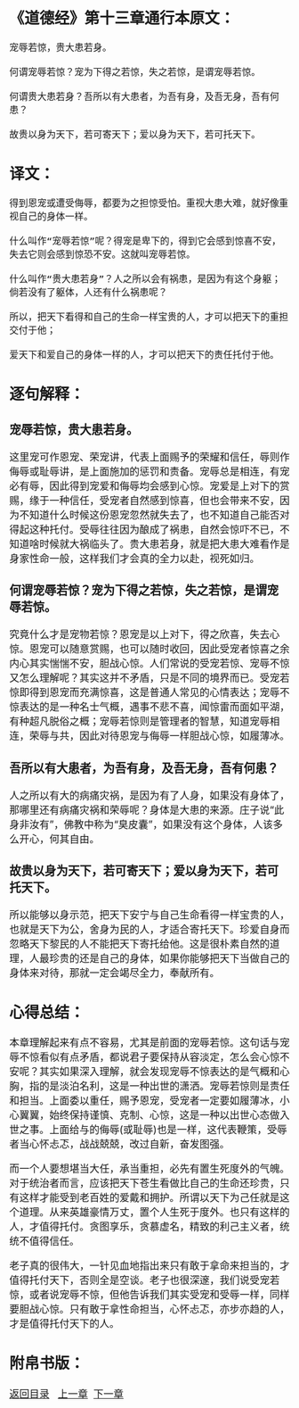 <font size="4">

## 《道德经》第十三章通行本原文：

    宠辱若惊，贵大患若身。

    何谓宠辱若惊？宠为下得之若惊，失之若惊，是谓宠辱若惊。

    何谓贵大患若身？吾所以有大患者，为吾有身，及吾无身，吾有何患？

    故贵以身为天下，若可寄天下；爱以身为天下，若可托天下。

## 译文：
 
    得到恩宠或遭受侮辱，都要为之担惊受怕。重视大患大难，就好像重视自己的身体一样。

    什么叫作“宠辱若惊”呢？得宠是卑下的，得到它会感到惊喜不安，失去它则会感到惊恐不安。这就叫宠辱若惊。

    什么叫作“贵大患若身”？人之所以会有祸患，是因为有这个身躯；倘若没有了躯体，人还有什么祸患呢？

    所以，把天下看得和自己的生命一样宝贵的人，才可以把天下的重担交付于他；
    
    爱天下和爱自己的身体一样的人，才可以把天下的责任托付于他。


## 逐句解释：

### 宠辱若惊，贵大患若身。
这里宠可作恩宠、荣宠讲，代表上面赐予的荣耀和信任，辱则作侮辱或耻辱讲，是上面施加的惩罚和责备。宠辱总是相连，有宠必有辱，因此得到宠爱和侮辱均会感到心惊。宠爱是上对下的赏赐，缘于一种信任，受宠者自然感到惊喜，但也会带来不安，因为不知道什么时候这份恩宠忽然就失去了，也不知道自己能否对得起这种托付。受辱往往因为酿成了祸患，自然会惊吓不已，不知道啥时候就大祸临头了。贵大患若身，就是把大患大难看作是身家性命一般，这样我们才会真的全力以赴，视死如归。

### 何谓宠辱若惊？宠为下得之若惊，失之若惊，是谓宠辱若惊。
究竟什么才是宠物若惊？恩宠是以上对下，得之欣喜，失去心惊。恩宠可以随意赏赐，也可以随时收回，因此受宠者惊喜之余内心其实惴惴不安，胆战心惊。人们常说的受宠若惊、宠辱不惊又怎么理解呢？其实这并不矛盾，只是不同的境界而已。受宠若惊即得到恩宠而充满惊喜，这是普通人常见的心情表达；宠辱不惊表达的是一种名士气概，遇事不悲不喜，闻惊雷而面如平湖，有种超凡脱俗之概；宠辱若惊则是管理者的智慧，知道宠辱相连，荣辱与共，因此对待恩宠与侮辱一样胆战心惊，如履薄冰。

### 吾所以有大患者，为吾有身，及吾无身，吾有何患？
人之所以有大的病痛灾祸，是因为有了人身，如果没有身体了，那哪里还有病痛灾祸和荣辱呢？身体是大患的来源。庄子说“此身非汝有”，佛教中称为“臭皮囊”，如果没有这个身体，人该多么开心，何其自由。

### 故贵以身为天下，若可寄天下；爱以身为天下，若可托天下。
所以能够以身示范，把天下安宁与自己生命看得一样宝贵的人，也就是天下为公，舍身为民的人，才适合寄托天下。珍爱自身而忽略天下黎民的人不能把天下寄托给他。这是很朴素自然的道理，人最珍贵的还是自己的身体，如果你能够把天下当做自己的身体来对待，那就一定会竭尽全力，奉献所有。


## 心得总结：
本章理解起来有点不容易，尤其是前面的宠辱若惊。这句话与宠辱不惊看似有点矛盾，都说君子要保持从容淡定，怎么会心惊不安呢？其实如果深入理解，就会发现宠辱不惊表达的是气概和心胸，指的是淡泊名利，这是一种出世的潇洒。宠辱若惊则是责任和担当。上面委以重任，赐予恩宠，受宠者一定要如履薄冰，小心翼翼，始终保持谨慎、克制、心惊，这是一种以出世心态做入世之事。上面给与的侮辱(或耻辱)也是一样，这代表鞭策，受辱者当心怀忐忑，战战兢兢，改过自新，奋发图强。

而一个人要想堪当大任，承当重担，必先有置生死度外的气魄。对于统治者而言，应该把天下苍生看做比自己的生命还珍贵，只有这样才能受到老百姓的爱戴和拥护。所谓以天下为己任就是这个道理。从来英雄豪情万丈，置个人生死于度外。也只有这样的人，才值得托付。贪图享乐，贪慕虚名，精致的利己主义者，统统不值得信任。

老子真的很伟大，一针见血地指出来只有敢于拿命来担当的，才值得托付天下，否则全是空谈。老子也很深邃，我们说受宠若惊，或者说宠辱不惊，但他告诉我们其实受宠和受辱一样，同样要胆战心惊。只有敢于拿性命担当，心怀忐忑，亦步亦趋的人，才是值得托付天下的人。

## 附帛书版：

[返回目录](../README.md) &nbsp; [上一章](./12.md)&nbsp; [下一章](./14.md)

</font>
